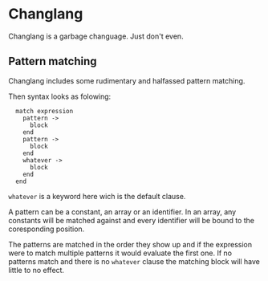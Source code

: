 # Changlang

Changlang is a garbage changuage. Just don't even.

## Pattern matching

Changlang includes some rudimentary and halfassed pattern matching.

Then syntax looks as folowing:

```
  match expression
    pattern ->
      block
    end
    pattern ->
      block
    end
    whatever ->
      block
    end
  end
```

`whatever` is a keyword here wich is the default clause.

A pattern can be a constant, an array or an identifier.
In an array, any constants will be matched against and every
identifier will be bound to the coresponding position.

The patterns are matched in the order they show up
and if the expression were to match multiple patterns it would
evaluate the first one.
If no patterns match and there is no `whatever` clause the matching
block will have little to no effect.

